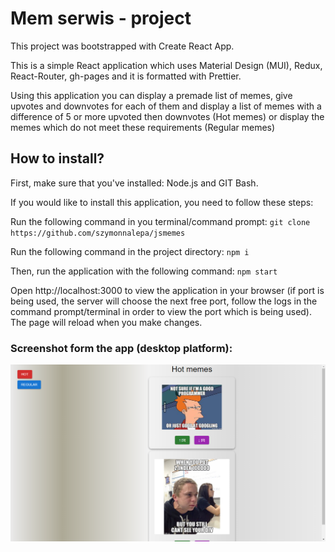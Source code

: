 # Mem serwis - project

This project was bootstrapped with Create React App.

This is a simple React application which uses Material Design (MUI), Redux, React-Router, gh-pages and it is formatted with Prettier.

Using this application you can display a premade list of memes, give upvotes and downvotes for each of them and display a list of memes with a difference of 5 or more upvoted then downvotes (Hot memes) or display the memes which do not meet these requirements (Regular memes)

## How to install?

First, make sure that you've installed: Node.js and GIT Bash.

If you would like to install this application, you need to follow these steps:

Run the following command in you terminal/command prompt:
`git clone https://github.com/szymonnalepa/jsmemes`

Run the following command in the project directory:
`npm i`

Then, run the application with the following command:
`npm start`

Open http://localhost:3000 to view the application in your browser (if port is being used, the server will choose the next free port, follow the logs in the command prompt/terminal in order to view the port which is being used).
The page will reload when you make changes.

### Screenshot form the app (desktop platform):

![Screenshot](./public/assets/screenHotMemes.png)
